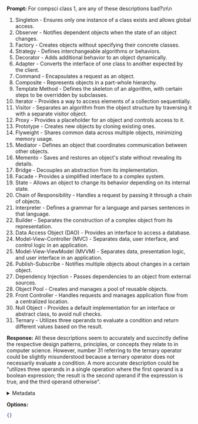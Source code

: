 **Prompt:**
For compsci class 1, are any of these descriptions bad?\n\n
1. Singleton - Ensures only one instance of a class exists and allows global access.
2. Observer - Notifies dependent objects when the state of an object changes.
3. Factory - Creates objects without specifying their concrete classes.
4. Strategy - Defines interchangeable algorithms or behaviors.
5. Decorator - Adds additional behavior to an object dynamically.
6. Adapter - Converts the interface of one class to another expected by the client.
7. Command - Encapsulates a request as an object.
8. Composite - Represents objects in a part-whole hierarchy.
9. Template Method - Defines the skeleton of an algorithm, with certain steps to be overridden by subclasses.
10. Iterator - Provides a way to access elements of a collection sequentially.
11. Visitor - Separates an algorithm from the object structure by traversing it with a separate visitor object.
12. Proxy - Provides a placeholder for an object and controls access to it.
13. Prototype - Creates new objects by cloning existing ones.
14. Flyweight - Shares common data across multiple objects, minimizing memory usage.
15. Mediator - Defines an object that coordinates communication between other objects.
16. Memento - Saves and restores an object's state without revealing its details.
17. Bridge - Decouples an abstraction from its implementation.
18. Facade - Provides a simplified interface to a complex system.
19. State - Allows an object to change its behavior depending on its internal state.
20. Chain of Responsibility - Handles a request by passing it through a chain of objects.
21. Interpreter - Defines a grammar for a language and parses sentences in that language.
22. Builder - Separates the construction of a complex object from its representation.
23. Data Access Object (DAO) - Provides an interface to access a database.
24. Model-View-Controller (MVC) - Separates data, user interface, and control logic in an application.
25. Model-View-ViewModel (MVVM) - Separates data, presentation logic, and user interface in an application.
26. Publish-Subscribe - Notifies multiple objects about changes in a certain object.
27. Dependency Injection - Passes dependencies to an object from external sources.
28. Object Pool - Creates and manages a pool of reusable objects.
29. Front Controller - Handles requests and manages application flow from a centralized location.
30. Null Object - Provides a default implementation for an interface or abstract class, to avoid null checks.
31. Ternary - Utilizes three operands to evaluate a condition and return different values based on the result.

**Response:**
All these descriptions seem to accurately and succinctly define the respective design patterns, principles, or concepts they relate to in computer science. However, number 31 referring to the ternary operator could be slightly misunderstood because a ternary operator does not necessarily evaluate a condition. A more accurate description could be "utilizes three operands in a single operation where the first operand is a boolean expression; the result is the second operand if the expression is true, and the third operand otherwise".

<details><summary>Metadata</summary>

- Duration: 7131 ms
- Datetime: 2023-09-02T15:38:52.154015
- Model: gpt-4-0613

</details>

**Options:**
```json
{}
```

